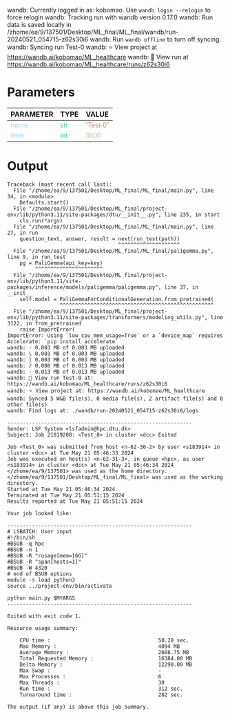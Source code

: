 wandb: Currently logged in as: kobomao. Use `wandb login --relogin` to force relogin
wandb: Tracking run with wandb version 0.17.0
wandb: Run data is saved locally in /zhome/ea/9/137501/Desktop/ML_final/ML_final/wandb/run-20240521_054715-z62s30i6
wandb: Run `wandb offline` to turn off syncing.
wandb: Syncing run Test-0
wandb: ⭐️ View project at https://wandb.ai/kobomao/ML_healthcare
wandb: 🚀 View run at https://wandb.ai/kobomao/ML_healthcare/runs/z62s30i6

<style>
c { color: #9cdcfe; font-family: 'Verdana', sans-serif;} /* VARIABLE */
d { color: #4EC9B0; font-family: 'Verdana', sans-serif;} /* CLASS */
e { color: #569cd6; font-family: 'Verdana', sans-serif;} /* BOOL */
f { color: #b5cea8; font-family: 'Verdana', sans-serif;} /* NUMBERS */
j { color: #ce9178; font-family: 'Verdana', sans-serif;} /* STRING */
k { font-family: 'Verdana', sans-serif;} /* SYMBOLS */
</style>

# Parameters

| PARAMETER         | TYPE              | VALUE             |
|-------------------|-------------------|-------------------|
| <c>name</c>       | <d>str</d>        | <j>"Test-0"</j>   |
| <c>time</c>       | <d>int</d>        | <f>3600</f>       |

# Output

```
Traceback (most recent call last):
  File "/zhome/ea/9/137501/Desktop/ML_final/ML_final/main.py", line 34, in <module>
    Defaults.start()
  File "/zhome/ea/9/137501/Desktop/ML_final/project-env/lib/python3.11/site-packages/dtu/__init__.py", line 235, in start
    cls.run(*args)
  File "/zhome/ea/9/137501/Desktop/ML_final/ML_final/main.py", line 27, in run
    question_text, answer, result = next(run_test(path))
                                    ^^^^^^^^^^^^^^^^^^^^
  File "/zhome/ea/9/137501/Desktop/ML_final/ML_final/paligemma.py", line 9, in run_test
    pg = PaliGemma(api_key=key)
         ^^^^^^^^^^^^^^^^^^^^^^
  File "/zhome/ea/9/137501/Desktop/ML_final/project-env/lib/python3.11/site-packages/inference/models/paligemma/paligemma.py", line 37, in __init__
    self.model = PaliGemmaForConditionalGeneration.from_pretrained(
                 ^^^^^^^^^^^^^^^^^^^^^^^^^^^^^^^^^^^^^^^^^^^^^^^^^^
  File "/zhome/ea/9/137501/Desktop/ML_final/project-env/lib/python3.11/site-packages/transformers/modeling_utils.py", line 3122, in from_pretrained
    raise ImportError(
ImportError: Using `low_cpu_mem_usage=True` or a `device_map` requires Accelerate: `pip install accelerate`
wandb: - 0.003 MB of 0.003 MB uploadedwandb: \ 0.003 MB of 0.003 MB uploadedwandb: | 0.003 MB of 0.003 MB uploadedwandb: / 0.008 MB of 0.013 MB uploadedwandb: - 0.013 MB of 0.013 MB uploadedwandb: 🚀 View run Test-0 at: https://wandb.ai/kobomao/ML_healthcare/runs/z62s30i6
wandb: ⭐️ View project at: https://wandb.ai/kobomao/ML_healthcare
wandb: Synced 5 W&B file(s), 0 media file(s), 2 artifact file(s) and 0 other file(s)
wandb: Find logs at: ./wandb/run-20240521_054715-z62s30i6/logs

------------------------------------------------------------
Sender: LSF System <lsfadmin@hpc.dtu.dk>
Subject: Job 21819208: <Test_0> in cluster <dcc> Exited

Job <Test_0> was submitted from host <n-62-30-2> by user <s183914> in cluster <dcc> at Tue May 21 05:46:33 2024
Job was executed on host(s) <n-62-31-3>, in queue <hpc>, as user <s183914> in cluster <dcc> at Tue May 21 05:46:34 2024
</zhome/ea/9/137501> was used as the home directory.
</zhome/ea/9/137501/Desktop/ML_final/ML_final> was used as the working directory.
Started at Tue May 21 05:46:34 2024
Terminated at Tue May 21 05:51:15 2024
Results reported at Tue May 21 05:51:15 2024

Your job looked like:

------------------------------------------------------------
# LSBATCH: User input
#!/bin/sh
#BSUB -q hpc
#BSUB -n 1
#BSUB -R "rusage[mem=16G]"
#BSUB -R "span[hosts=1]"
#BSUB -W 4320
# end of BSUB options
module -s load python3
source ../project-env/bin/activate

python main.py $MYARGS
------------------------------------------------------------

Exited with exit code 1.

Resource usage summary:

    CPU time :                                   50.28 sec.
    Max Memory :                                 4094 MB
    Average Memory :                             2608.75 MB
    Total Requested Memory :                     16384.00 MB
    Delta Memory :                               12290.00 MB
    Max Swap :                                   -
    Max Processes :                              6
    Max Threads :                                30
    Run time :                                   312 sec.
    Turnaround time :                            282 sec.

The output (if any) is above this job summary.

